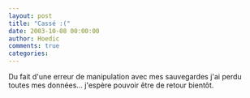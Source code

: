```yaml
---
layout: post
title: "Cassé :("
date: 2003-10-08 00:00:00
author: Hoedic
comments: true
categories: 
---
```



Du fait d'une erreur de manipulation avec mes sauvegardes j'ai perdu toutes mes données... j'espère pouvoir être de retour bientôt.